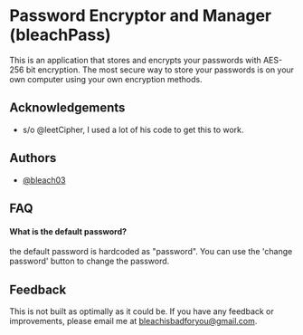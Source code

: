 
# Password Encryptor and Manager (bleachPass)

This is an application that stores and encrypts your passwords with AES-256 bit encryption. The most secure way to store your passwords is on your own computer using your own encryption methods. 


## Acknowledgements

 - s/o @leetCipher, I used a lot of his code to get this to work. 


## Authors

- [@bleach03](https://www.github.com/bleach03)


## FAQ

#### What is the default password?

the default password is hardcoded as "password". You can use the 'change password' button to change the password. 

## Feedback

This is not built as optimally as it could be. If you have any feedback or improvements, please email me at bleachisbadforyou@gmail.com. 

